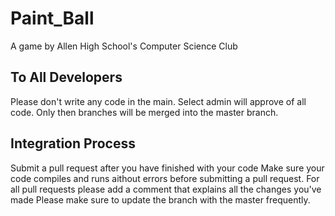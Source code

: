 # Paint_Ball
A game by Allen High School's Computer Science Club

## To All Developers
Please don't write any code in the main. 
Select admin will approve of all code.
Only then branches will be merged into the master branch.

## Integration Process
Submit a pull request after you have finished with your code
Make sure your code compiles and runs aithout errors before submitting a pull request.
For all pull requests please add a comment that explains all the changes you've made
Please make sure to update the branch with the master frequently. 
